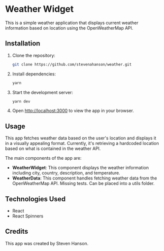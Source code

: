 # Weather Widget

This is a simple weather application that displays current weather information based on location using the OpenWeatherMap API.

## Installation

1. Clone the repository:

   ```bash
   git clone https://github.com/stevenahanson/weather.git
   ```

2. Install dependencies:

   ```bash
   yarn
   ```

3. Start the development server:

   ```bash
   yarn dev
   ```

4. Open [http://localhost:3000](http://localhost:3000) to view the app in your browser.

## Usage

This app fetches weather data based on the user's location and displays it in a visually appealing format. Currently, it's retrieving a hardcoded location based on what is contained in the weather API.

The main components of the app are:

- **WeatherWidget**: This component displays the weather information including city, country, description, and temperature.
- **WeatherData**: This component handles fetching weather data from the OpenWeatherMap API. Missing tests. Can be placed into a utils folder.

## Technologies Used

- React
- React Spinners

## Credits

This app was created by Steven Hanson.
